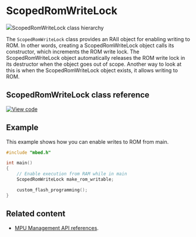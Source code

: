 # ScopedRomWriteLock

<span class="images">![](https://os.mbed.com/docs/mbed-os/6.0.0-preview/mbed-os-api-doxy/classmbed_1_1_scoped_rom_write_lock.png)<span>ScopedRomWriteLock class hierarchy</span></span>

The `ScopedRomWriteLock` class provides an RAII object for enabling writing to ROM. In other words, creating a ScopedRomWriteLock object calls its constructor, which increments the ROM write lock. The ScopedRomWriteLock object automatically releases the ROM write lock in its destructor when the object goes out of scope. Another way to look at this is when the ScopedRomWriteLock object exists, it allows writing to ROM.

## ScopedRomWriteLock class reference

[![View code](https://www.mbed.com/embed/?type=library)](http://os.mbed.com/docs/mbed-os/6.0.0-preview/mbed-os-api-doxy/classmbed_1_1_scoped_rom_write_lock.html)

## Example

This example shows how you can enable writes to ROM from main.

```C++ NOCI
#include "mbed.h"

int main()
{
    // Enable execution from RAM while in main
    ScopedRomWriteLock make_rom_writable;

    custom_flash_programming();
}
```

## Related content

- [MPU Management API references](mpu-management.html).
